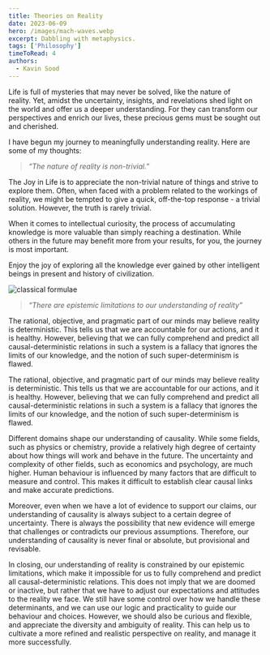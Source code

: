 ```yaml
---
title: Theories on Reality 
date: 2023-06-09
hero: /images/mach-waves.webp
excerpt: Dabbling with metaphysics.
tags: ['Philosophy']
timeToRead: 4
authors:
  - Kavin Sood
---
```


Life is full of mysteries that may never be solved, like the nature of reality. Yet, amidst the uncertainty, insights, and revelations shed light on the world and offer us a deeper understanding. For they can transform our perspectives and enrich our lives, these precious gems must be sought out and cherished.

I have begun my journey to meaningfully understanding reality. Here are some of my thoughts:

> _“The nature of reality is non-trivial.”_

The Joy in Life is to appreciate the non-trivial nature of things and strive to explore them. Often, when faced with a problem related to the workings of reality, we might be tempted to give a quick, off-the-top response - a trivial solution. However, the truth is rarely trivial.

When it comes to intellectual curiosity, the process of accumulating knowledge is more valuable than simply reaching a destination. While others in the future may benefit more from your results, for you, the journey is most important.

Enjoy the joy of exploring all the knowledge ever gained by other intelligent beings in present and history of civilization.

<img src="[p.jpeg (6000×4000) (dropboxusercontent.com)](https://uc1735d2b3640daa7ae33214fc92.previews.dropboxusercontent.com/p/thumb/AB7uOOb_1QlS6KlCNdk46mVhpTgjL5kD9Q254jnHhFIHeZJPoh0ki5uO8D98YN271FCx-hAqYWeSg8LnwSW-GB9h24ycKGSiuOWkH9oiOVYWGTxdqY9_H6OHy07Wycp85SO8V20D4wmC7rTLx0xjzufdLPIVPrZQaauWSg44e-QNtbk9OdQdOvSQNoZ5SDMIkVFZ1KAmBVRBJGJ0eRB-tqsUkoMvPQWXDNaHNKrzau7jNvK5Wf3UappGD-xuDZ5U_owuwNSKrLrrKTH_gxGWWdgz0yv6R2Pr4xJJ-NfyI_ZTTdBSd27GQRXOZkNLRowHJaLHBVYqUSO1Ehrvqypyib1-eobZPpSbkkkdiCncgXGmhZ7f4tO9ju3Q3hhHpsOrNaX_YK9sByi1-Fq827_vCaj-wIT4ZyyB6WwND7ev1NwkLQ/p.jpeg)" alt="classical formulae">

> _“There are epistemic limitations to our understanding of reality”_

The rational, objective, and pragmatic part of our minds may believe reality is deterministic. This tells us that we are accountable for our actions, and it is healthy. However, believing that we can fully comprehend and predict all causal-deterministic relations in such a system is a fallacy that ignores the limits of our knowledge, and the notion of such super-determinism is flawed.

The rational, objective, and pragmatic part of our minds may believe reality is deterministic. This tells us that we are accountable for our actions, and it is healthy. However, believing that we can fully comprehend and predict all causal-deterministic relations in such a system is a fallacy that ignores the limits of our knowledge, and the notion of such super-determinism is flawed.

Different domains shape our understanding of causality. While some fields, such as physics or chemistry, provide a relatively high degree of certainty about how things will work and behave in the future. The uncertainty and complexity of other fields, such as economics and psychology, are much higher. Human behaviour is influenced by many factors that are difficult to measure and control. This makes it difficult to establish clear causal links and make accurate predictions.

Moreover, even when we have a lot of evidence to support our claims, our understanding of causality is always subject to a certain degree of uncertainty. There is always the possibility that new evidence will emerge that challenges or contradicts our previous assumptions. Therefore, our understanding of causality is never final or absolute, but provisional and revisable.

In closing, our understanding of reality is constrained by our epistemic limitations, which make it impossible for us to fully comprehend and predict all causal-deterministic relations. This does not imply that we are doomed or inactive, but rather that we have to adjust our expectations and attitudes to the reality we face. We still have some control over how we handle these determinants, and we can use our logic and practicality to guide our behaviour and choices. However, we should also be curious and flexible, and appreciate the diversity and ambiguity of reality. This can help us to cultivate a more refined and realistic perspective on reality, and manage it more successfully.